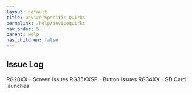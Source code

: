 ```yaml
---
layout: default
title: Device Specific Quirks
permalink: /help/devicequirks
nav_order: 5
parent: Help
has_children: false
---
```


## Issue Log

RG28XX - Screen Issues
RG35XXSP - Button issues
RG34XX - SD Card launches
